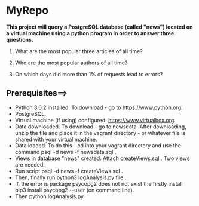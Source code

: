 # MyRepo

**This project will query a PostgreSQL database (called "news") located on a virtual machine using a python program in order to answer three questions.**

1. What are the most popular three articles of all time?

2. Who are the most popular authors of all time?

3. On which days did more than 1% of requests lead to errors?


Prerequisites==>
----------------
* Python 3.6.2 installed. To download - go to https://www.python.org.
* PostgreSQL.
* Virtual machine (if using) configured. https://www.virtualbox.org.
* Data downloaded. To download - go to newsdata. After downloading, unzip the file and place it in the vagrant directory - or whatever file is shared with your virtual machine.
* Data loaded. To do this - cd into your vagrant directory and use the command psql -d news -f newsdata.sql .
* Views in database "news" created. Attach createViews.sql . Two views are needed.
* Run script psql -d news -f createViews.sql .
* Then, finally run python3 logAnalysis.py file .
* If, the error is package psycopg2 does not not exist the firstly install  pip3 install psycopg2 --user (on command line).
* Then python logAnalysis.py
